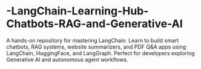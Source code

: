 # -LangChain-Learning-Hub-Chatbots-RAG-and-Generative-AI
A hands-on repository for mastering LangChain. Learn to build smart chatbots, RAG systems, website summarizers, and PDF Q&amp;A apps using LangChain, HuggingFace, and LangGraph. Perfect for developers exploring Generative AI and autonomous agent workflows.
